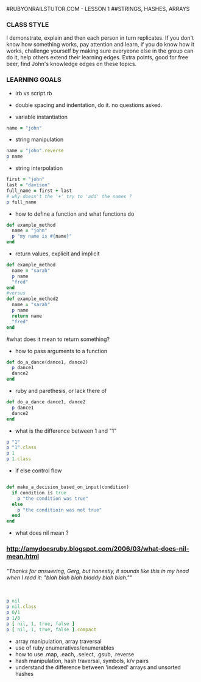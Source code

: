#RUBYONRAILSTUTOR.COM - LESSON 1
##STRINGS, HASHES, ARRAYS

### CLASS STYLE
I demonstrate, explain and then each person in turn replicates.  If you don't know how something works, pay attention and learn, if you do know how it works, challenge yourself by making sure everyeone else in the group can do it, help others extend their learning edges.   Extra points, good for free beer, find John's knowledge edges on these topics.  



### LEARNING GOALS

  - irb vs script.rb
  - double spacing and indentation, do it. no questions asked.

  - variable instantiation

  ```ruby
  name = "john"
  ```

  - string manipulation  

  ```ruby
  name = "john".reverse
  p name
  ```

  - string interpolation

  ```ruby
  first = "john"
  last = "davison"
  full_name = first + last
  # why doesn't the '+' try to 'add' the names ? 
  p full_name
  ```

  - how to define a function and what functions do

  ```ruby
  def example_method
    name = "john"
    p "my name is #{name}"
  end
  ```

  - return values, explicit and implicit

  ```ruby
  def example_method
    name = "sarah"
    p name
    "fred"
  end
  #versus
  def example_method2
    name = "sarah"
    p name
    return name
    "fred"
  end
  ```
  #what does it mean to return something?

  - how to pass arguments to a function

  ```ruby
  def do_a_dance(dance1, dance2)
    p dance1
    dance2
  end
  ```

  - ruby and parethesis, or lack there of

  ```ruby
  def do_a_dance dance1, dance2 
    p dance1
    dance2
  end
  ```

  - what is the difference between 1 and "1"

  ```ruby
  p "1"
  p "1".class
  p 1
  p 1.class
  ```

  - if else control flow

  ```ruby

  def make_a_decision_based_on_input(condition)
    if condition is true
      p "the condition was true"
    else
      p "the conditioin was not true"
    end
  end

  ```

  - what does nil mean ?
  ### http://amydoesruby.blogspot.com/2006/03/what-does-nil-mean.html
  ###### "Thanks for answering, Gerg, but honestly, it sounds like this in my head when I read it: "blah blah blah bladdy blah blah.""

  ```ruby

  p nil
  p nil.class
  p 0/1
  p 1/0
  p [ nil, 1, true, false ]
  p [ nil, 1, true, false ].compact

  ```


  - array manipulation, array traversal
  - use of ruby enumeratives/enumerables
  - how to use .map, .each, .select, .gsub, .reverse
  - hash manipulation, hash traversal, symbols, k/v pairs
  - understand the difference between 'indexed' arrays and unsorted hashes

  ```ruby

  ```
